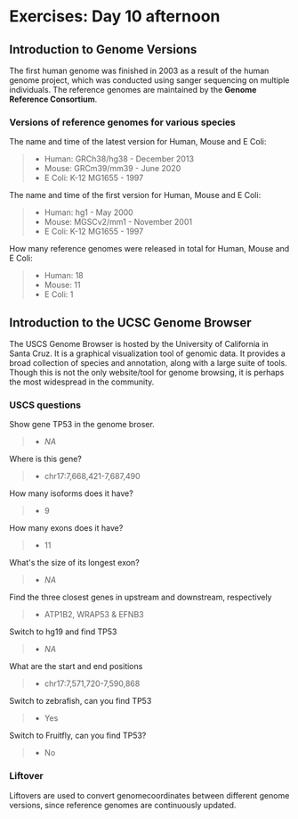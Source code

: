 # Exercises: Day 10 afternoon

## Introduction to Genome Versions

The first human genome was finished in 2003 as a result of the human genome project, which was conducted using sanger sequencing on multiple individuals.
The reference genomes are maintained by the **Genome Reference Consortium**.


### Versions of reference genomes for various species
The name and time of the latest version for Human, Mouse and E Coli:
> * Human: GRCh38/hg38 - December 2013
> * Mouse: GRCm39/mm39 - June 2020
> * E Coli: K-12 MG1655 - 1997

The name and time of the first version for Human, Mouse and E Coli:
> * Human: hg1 - May 2000
> * Mouse: MGSCv2/mm1 - November 2001
> * E Coli: K-12 MG1655 - 1997

How many reference genomes were released in total for Human, Mouse and E Coli:
> * Human: 18
> * Mouse: 11
> * E Coli: 1


## Introduction to the UCSC Genome Browser

The USCS Genome Browser is hosted by the University of California in Santa Cruz.
It is a graphical visualization tool of genomic data.
It provides a broad collection of species and annotation, along with a large suite of tools.
Though this is not the only website/tool for genome browsing, it is perhaps the most widespread in the community.

### USCS questions

Show gene TP53 in the genome broser.
> * *NA*

Where is this gene?
> * chr17:7,668,421-7,687,490

How many isoforms does it have?
> * 9

How many exons does it have?
> * 11

What's the size of its longest exon?
> * *NA*

Find the three closest genes in upstream and downstream, respectively
> * ATP1B2, WRAP53 & EFNB3

Switch to hg19 and find TP53
> * *NA*

What are the start and end positions
> * chr17:7,571,720-7,590,868

Switch to zebrafish, can you find TP53
> * Yes

Switch to Fruitfly, can you find TP53? 
> * No


### Liftover
Liftovers are used to convert genomecoordinates between different genome versions, since reference genomes are continuously updated.

